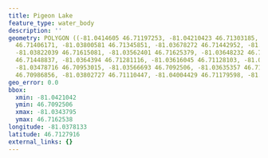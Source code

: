 ```yaml
---
title: Pigeon Lake
feature_type: water_body
description: ''
geometry: POLYGON ((-81.0414605 46.71197253, -81.04210423 46.71303185, -81.04098843
  46.71406171, -81.03800581 46.71345851, -81.03678272 46.71442952, -81.03824185 46.71545936,
  -81.03822039 46.71615081, -81.03562401 46.71625379, -81.03648232 46.71516512, -81.03437947
  46.71448837, -81.0364394 46.71281116, -81.03616045 46.71128103, -81.03489445 46.71028054,
  -81.03478716 46.70953015, -81.03566693 46.7092506, -81.03635357 46.71005984, -81.03772686
  46.70986856, -81.03802727 46.71110447, -81.04004429 46.71179598, -81.0414605 46.71197253))
geo_error: 0.0
bbox:
  xmin: -81.0421042
  ymin: 46.7092506
  xmax: -81.0343795
  ymax: 46.7162538
longitude: -81.0378133
latitude: 46.7127916
external_links: {}
---
```

